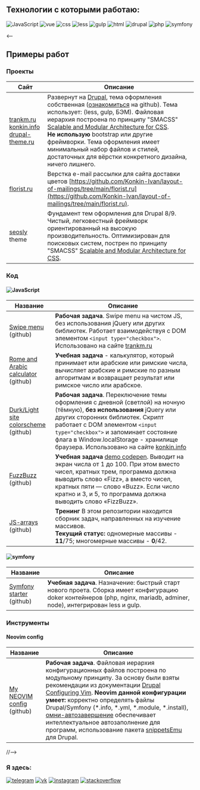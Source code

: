 <!---
[![banner](https://raw.githubusercontent.com/Konkin-Ivan/Konkin-Ivan/main/files/banner.gif)](https://konkin.info)
-->

## Технологии с которыми работаю:
![JavaScript](https://img.shields.io/badge/-JavaScript-090909?style=for-the-badge&logo=JavaScript)
![vue](https://img.shields.io/badge/-Vue-090909?style=for-the-badge&logo=vue)
![css](https://img.shields.io/badge/-CSS3-090909?style=for-the-badge&logo=css3)
![less](https://img.shields.io/badge/-LESS-090909?style=for-the-badge&logo=less)
![gulp](https://img.shields.io/badge/-GULP-090909?style=for-the-badge&logo=gulp)
![html](https://img.shields.io/badge/-HTML5-090909?style=for-the-badge&logo=html5)
![drupal](https://img.shields.io/badge/-Drupal-090909?style=for-the-badge&logo=drupal)
![php](https://img.shields.io/badge/-PHP-090909?style=for-the-badge&logo=php)
![symfony](https://img.shields.io/badge/-Symfony-090909?style=for-the-badge&logo=symfony)

<--
## Примеры работ
### Проекты
| Сайт  |  Описание |
|---|---|
| [trankm.ru](https://trankm.ru)<br>[konkin.info](https://konkin.info)<br>[drupal-theme.ru](https://drupal-theme.ru)  | Развернут на [Drupal](https://drupal.org), тема оформления собственная ([ознакомиться](https://github.com/Konkin-Ivan/konkin_info_theme) на github). Тема использует: (less, gulp, БЭМ). Файловая иерархия построена по принципу "SMACSS" [Scalable and Modular Architecture for CSS](https://www.drupal.org/docs/develop/standards/css/css-file-organization-for-drupal-9).<br> <strong>Не использую</strong> bootstrap или другие фреймворки. Тема оформления имеет минимальный набор файлов и стилей, достаточных для вёрстки конкретного дизайна, ничего лишнего. |
| [florist.ru](https://florist.ru) | Верстка e-mail рассылки для сайта доставки цветов [https://github.com/Konkin-Ivan/layout-of-mailings/tree/main/florist.ru](https://github.com/Konkin-Ivan/layout-of-mailings/tree/main/florist.ru). |
| [seosly](https://github.com/Konkin-Ivan/seosly) theme | Фундамент тем оформления для Drupal 8/9. Чистый, легковестный фреймворк ориентированный на высокую производительность. Оптимизирован для поисковых систем, пострен по принципу "SMACSS" [Scalable and Modular Architecture for CSS](https://www.drupal.org/docs/develop/standards/css/css-file-organization-for-drupal-9). |

### Код
#### ![JavaScript](https://img.shields.io/badge/-JavaScript-090909?style=for-the-badge&logo=JavaScript)
| Название | Описание |
|---|---|
| [Swipe menu](https://github.com/Konkin-Ivan/swipe-menu-javascript)<br> (github) | <strong>Рабочая задача</strong>. Swipe menu на чистом JS, без использования jQuery или других библиотек. Работает взаимодействуя с DOM элементом ``` <input type="checkbox"> ```. Использовано на сайте [trankm.ru](https://trankm.ru) |
| [Rome and Arabic calculator](https://github.com/Konkin-Ivan/roman-and-arabic-calc)<br> (github) | <strong>Учебная задача</strong> - калькулятор, который принимает или арабские или римские числа, вычисляет арабские и римские по разным алгоритмам и возвращает результат или римское число или арабское. |
| [Durk/Light site colorscheme](https://github.com/Konkin-Ivan/Durk-Light-site-colorscheme)<br> (github) | <strong>Рабочая задача</strong>. Переключение темы оформления с дневной (светлой) на ночную (тёмную), <strong>без использования</strong> jQuery или других сторонних библиотек. Скрипт работает с DOM элементом ``` <input type="checkbox"> ``` и запоминает состояние флага в Window.localStorage - хранилище браузера. Использовано на сайте [konkin.info](https://konkin.info) |
| [FuzzBuzz](https://github.com/Konkin-Ivan/Fuzz-Buzz)<br> (github) | <strong>Учебная задача</strong> [demo codepen](https://codepen.io/iwan-konkin/pen/vYejZme). Выводит на экран числа от 1 до 100. При этом вместо чисел, кратных трем, программа должна выводить слово «Fizz», а вместо чисел, кратных пяти — слово «Buzz». Если число кратно и 3, и 5, то программа должна выводить слово «FizzBuzz». |
| [JS-arrays](https://github.com/Konkin-Ivan/js-arrays)<br> (github) | <strong>Тренинг</strong> В этом репозитории находится сборник задач, направленных на изучение массивов.<br/> <strong>Текущий статус:</strong> одномерные массивы - <strong>11</strong>/75; многомерные массивы - <strong>0</strong>/42. |

#### ![symfony](https://img.shields.io/badge/-Symfony-090909?style=for-the-badge&logo=symfony)
| Название | Описание |
|---|---|
| [Symfony starter](https://github.com/Konkin-Ivan/symfony-starter-all)<br> (github) | <strong>Учебная задача</strong>. Назначение: быстрый старт нового проета. Сборка имеет конфигурацию doker контейнеров (php, nginx, mariadb, adminer, node), интегрирован less и gulp. |
### Инструменты
#### Neovim config
| Название | Описание |
|---|---|
| [My NEOVIM config](https://github.com/Konkin-Ivan/drupal-ide-nvim-config)<br> (github) | <strong>Рабочая задача</strong>. Файловая иерархия конфигурационных файлов построена по модульному принципу. За основу были взяты рекомендации из документации [Drupal Configuring Vim](https://www.drupal.org/docs/develop/development-tools/configuring-vim). <strong>Neovim данной конфигурации умеет:</strong> корректно определять файлы Drupal/Symfony (*.info, *.yml, *.module, *.install), [омни-автозавершение](https://www.koumbit.org/en/content/using-exuberant-ctags-drupal) обеспечивает интеллектуальное автозаполнение для программ, использование пакета [snippetsEmu](https://www.vim.org/scripts/script.php?script_id=1318) для Drupal. |
//-->

### Я здесь:
[![telegram](https://img.shields.io/badge/-Telegram-090909?style=for-the-badge&logo=telegram)](https://t.me/konkin_ivan)
[![vk](https://img.shields.io/badge/-ВКонтакте-090909?style=for-the-badge&logo=vk)](https://vk.com/konkin_ivan)
[![instagram](https://img.shields.io/badge/-Instagram-090909?style=for-the-badge&logo=instagram)](https://www.instagram.com/konkin.info)
[![stackoverflow](https://img.shields.io/badge/-Stackoverflow-090909?style=for-the-badge&logo=stackoverflow)](https://ru.stackoverflow.com/users/272147/%d0%98%d0%b2%d0%b0%d0%bd-%d0%9a%d0%be%d0%bd%d0%ba%d0%b8%d0%bd)
